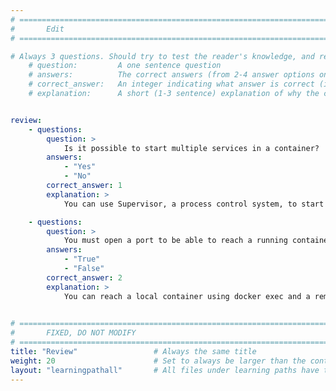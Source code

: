 ```yaml
---
# ================================================================================
#       Edit
# ================================================================================

# Always 3 questions. Should try to test the reader's knowledge, and reinforce the key points you want them to remember.
    # question:         A one sentence question
    # answers:          The correct answers (from 2-4 answer options only). Should be surrounded by quotes.
    # correct_answer:   An integer indicating what answer is correct (index starts from 0)
    # explanation:      A short (1-3 sentence) explanation of why the correct answer is correct. Can add additional context if desired


review:
    - questions:
        question: >
            Is it possible to start multiple services in a container?
        answers:
            - "Yes"
            - "No"
        correct_answer: 1                   
        explanation: >
            You can use Supervisor, a process control system, to start multiple services in a container.

    - questions:
        question: >
            You must open a port to be able to reach a running container using SSH.
        answers:
            - "True"
            - "False"
        correct_answer: 2                    
        explanation: >
            You can reach a local container using docker exec and a remote container using Remote.It. There are other services to each containers but Remote.It is a good example of how to do it. 
               

# ================================================================================
#       FIXED, DO NOT MODIFY
# ================================================================================
title: "Review"                 # Always the same title
weight: 20                      # Set to always be larger than the content in this path
layout: "learningpathall"       # All files under learning paths have this same wrapper
---
```


